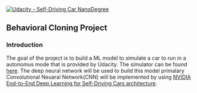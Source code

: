 [![Udacity - Self-Driving Car NanoDegree](https://s3.amazonaws.com/udacity-sdc/github/shield-carnd.svg)](http://www.udacity.com/drive)

Behavioral Cloning Project
---

### Introduction
The goal of the project is to build a ML model to simulate a car to run in a autonomus mode that is provided by Udacity. The simulator can be found [here](https://github.com/udacity/self-driving-car-sim). The deep neural network will be used to build this model primalary Convolutional Neuaral Network(CNN) will be implemented by using [NVIDIA End-to-End Deep Learning for Self-Driving Cars architecture](https://developer.nvidia.com/blog/deep-learning-self-driving-cars/).
